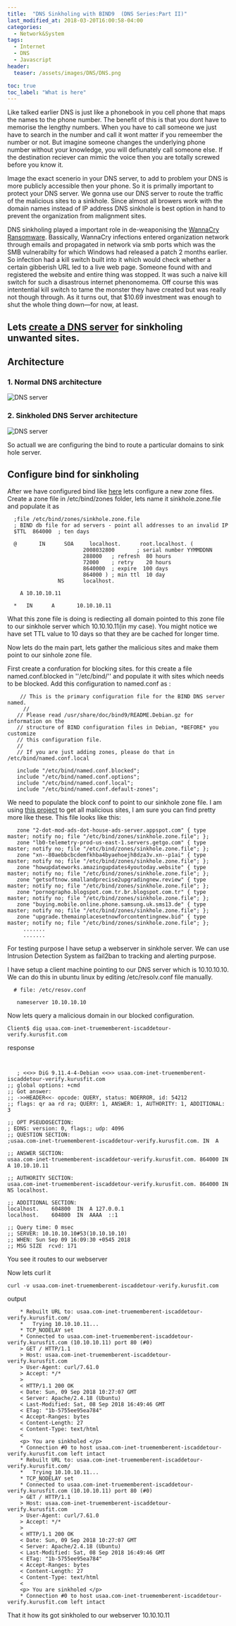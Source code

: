 ```yaml
---
title:  "DNS Sinkholing with BIND9  (DNS Series:Part II)"
last_modified_at: 2018-03-20T16:00:58-04:00
categories:
  - Network&System
tags:
  - Internet
  - DNS
  - Javascript
header:
  teaser: /assets/images/DNS/DNS.png

toc: true
toc_label: "What is here"
---
```



Like talked earlier DNS is just like a phonebook in you cell phone that maps the names to the phone number. The benefit of this is that you dont have to memorise the lengthy numbers. When you have to call someone we just have to search in the number and call it wont matter if you remeember the number or not. But imagine someone changes the underlying phone number without your knowledge, you will defiunately call someone else. If the destination reciever can mimic the voice then you are totally screwed before you know it.

Image the exact scenerio  in your DNS server, to add to problem your DNS is more publicly accessible then your phone. So it is primally important to protect your DNS server. We gonna use our DNS server to route the traffic of the malicious sites to a sinkhole. Since almost all browers work with the domain names instead of IP address DNS sinkhole is best option in hand to prevent the organization from malignment sites.  

DNS sinkholing played a important role in de-weaponising the [WannaCry Ransomware](https://en.wikipedia.org/wiki/WannaCry_ransomware_attack). Bassically, WannaCry infections entered organization network through emails and propagated in network via smb ports which was the SMB vulnerabilty for which Windows had released a patch 2 months earlier. So infection had a kill switch built into it which would check whether a certain gibberish URL led to a live web page. Someone found with and registered the website and entire thing was stopped. It was such a naive kill switch for such a disastrous internet phenonomema. Off course this was intentential kill switch to tame the monster they have created but was really not though through. As it turns out, that $10.69 investment was enough to shut the whole thing down—for now, at least. 

## Lets [create a DNS server](http://bikramdhoju.com.np/network&system/DNS-Series-2/) for sinkholing unwanted sites.

## Architecture

### 1. Normal DNS architecture
![DNS server ](/assets/images/DNS3/NormalDNS.png)

### 2. Sinkholed DNS Server architecture
![DNS server](/assets/images/DNS3/DNSSinkhole.png)



So actuall we are configuring the bind to route a particular domains to sink hole server.

## Configure bind for sinkholing

After we have configured bind like [here](http://bikramdhoju.com.np/network&system/DNS-Series-2/) lets configure a new zone files.
Create a zone file in /etc/bind/zones folder, lets name it sinkhole.zone.file and populate it as 
```
  ;file /etc/bind/zones/sinkhole.zone.file
  ; BIND db file for ad servers - point all addresses to an invalid IP
  $TTL  864000  ; ten days

  @       IN      SOA     localhost.      root.localhost. (
                        2008032800       ; serial number YYMMDDNN
                        288000   ; refresh  80 hours
                        72000    ; retry    20 hours
                        8640000  ; expire  100 days
                        864000 ) ; min ttl  10 day
                NS      localhost.

    A 10.10.10.11

  *   IN      A       10.10.10.11

```

What this zone file is doing is rediecting all domain pointed to this zone file to our sinkhole server which 10.10.10.11(in  my case). You might notice we have set TTL value to 10 days so that they are be cached for longer time.

Now lets do the main part, lets gather the malicious sites and make them point to our sinhole zone file.

First create  a confuration for blocking sites. for this create a file named.conf.blocked in ''/etc/bind/''  and populate it with sites which needs to be blocked. Add this configuration to named.conf as :

```
    // This is the primary configuration file for the BIND DNS server named.
     //
   // Please read /usr/share/doc/bind9/README.Debian.gz for information on the 
   // structure of BIND configuration files in Debian, *BEFORE* you customize 
   // this configuration file.
   //
   // If you are just adding zones, please do that in /etc/bind/named.conf.local

   include "/etc/bind/named.conf.blocked";
   include "/etc/bind/named.conf.options";
   include "/etc/bind/named.conf.local";
   include "/etc/bind/named.conf.default-zones";
```


 We need to populate the block conf to point to our sinkhole zone file. I am using [this project](https://github.com/oznu/dns-zone-blacklist) to get all malicious sites, I am sure you can find pretty more like these. This file looks like this:

```
   zone "2-dot-mod-ads-dot-house-ads-server.appspot.com" { type master; notify no; file "/etc/bind/zones/sinkhole.zone.file"; };
   zone "lb0-telemetry-prod-us-east-1.servers.getgo.com" { type master; notify no; file "/etc/bind/zones/sinkhole.zone.file"; };
   zone "xn--80aebbcbcdemfkhba4byaehoejh8dza3v.xn--p1ai" { type master; notify no; file "/etc/bind/zones/sinkhole.zone.file"; };
   zone "howupdateworks.amazingupdates4youtoday.website" { type master; notify no; file "/etc/bind/zones/sinkhole.zone.file"; };
   zone "getsoftnow.smallandprecise2upgradingnew.review" { type master; notify no; file "/etc/bind/zones/sinkhole.zone.file"; };
   zone "pornographo.blogspot.com.tr.br.blogspot.com.tr" { type master; notify no; file "/etc/bind/zones/sinkhole.zone.file"; };
   zone "buying.mobile.online.phone.samsung.uk.sms13.de" { type master; notify no; file "/etc/bind/zones/sinkhole.zone.file"; };
   zone "upgrade.themainplacesetnowforcontentingnew.bid" { type master; notify no; file "/etc/bind/zones/sinkhole.zone.file"; };
     .......
     .......
```

For testing purpose I have setup a webserver in sinkhole server. We can use Intrusion Detection System as fail2ban to tracking and alerting purpose.

I have setup a client machine pointing to our DNS server which is 10.10.10.10. We can do this in ubuntu linux by editing /etc/resolv.conf file manually.

```
  # file: /etc/resov.conf

   nameserver 10.10.10.10 

```

Now lets query a malicious domain in our blocked configuration.

```
Client$ dig usaa.com-inet-truememberent-iscaddetour-verify.kurusfit.com
```
response

```


   ; <<>> DiG 9.11.4-4-Debian <<>> usaa.com-inet-truememberent-iscaddetour-verify.kurusfit.com
;; global options: +cmd
;; Got answer:
;; ->>HEADER<<- opcode: QUERY, status: NOERROR, id: 54212
;; flags: qr aa rd ra; QUERY: 1, ANSWER: 1, AUTHORITY: 1, ADDITIONAL: 3

;; OPT PSEUDOSECTION:
; EDNS: version: 0, flags:; udp: 4096
;; QUESTION SECTION:
;usaa.com-inet-truememberent-iscaddetour-verify.kurusfit.com. IN  A

;; ANSWER SECTION:
usaa.com-inet-truememberent-iscaddetour-verify.kurusfit.com. 864000 IN A 10.10.10.11

;; AUTHORITY SECTION:
usaa.com-inet-truememberent-iscaddetour-verify.kurusfit.com. 864000 IN NS localhost.

;; ADDITIONAL SECTION:
localhost.    604800  IN  A 127.0.0.1
localhost.    604800  IN  AAAA  ::1

;; Query time: 0 msec
;; SERVER: 10.10.10.10#53(10.10.10.10)
;; WHEN: Sun Sep 09 16:09:30 +0545 2018
;; MSG SIZE  rcvd: 171

```

You see it routes to our webserver

Now lets curl it 

```
curl -v usaa.com-inet-truememberent-iscaddetour-verify.kurusfit.com

```

output 

```
    * Rebuilt URL to: usaa.com-inet-truememberent-iscaddetour-verify.kurusfit.com/
    *   Trying 10.10.10.11...
    * TCP_NODELAY set
    * Connected to usaa.com-inet-truememberent-iscaddetour-verify.kurusfit.com (10.10.10.11) port 80 (#0)
    > GET / HTTP/1.1
    > Host: usaa.com-inet-truememberent-iscaddetour-verify.kurusfit.com
    > User-Agent: curl/7.61.0
    > Accept: */*
    > 
    < HTTP/1.1 200 OK
    < Date: Sun, 09 Sep 2018 10:27:07 GMT
    < Server: Apache/2.4.18 (Ubuntu)
    < Last-Modified: Sat, 08 Sep 2018 16:49:46 GMT
    < ETag: "1b-5755ee95ea784"
    < Accept-Ranges: bytes
    < Content-Length: 27
    < Content-Type: text/html
    < 
    <p> You are sinkholed </p>
    * Connection #0 to host usaa.com-inet-truememberent-iscaddetour-verify.kurusfit.com left intact
    * Rebuilt URL to: usaa.com-inet-truememberent-iscaddetour-verify.kurusfit.com/
    *   Trying 10.10.10.11...
    * TCP_NODELAY set
    * Connected to usaa.com-inet-truememberent-iscaddetour-verify.kurusfit.com (10.10.10.11) port 80 (#0)
    > GET / HTTP/1.1
    > Host: usaa.com-inet-truememberent-iscaddetour-verify.kurusfit.com
    > User-Agent: curl/7.61.0
    > Accept: */*
    > 
    < HTTP/1.1 200 OK
    < Date: Sun, 09 Sep 2018 10:27:07 GMT
    < Server: Apache/2.4.18 (Ubuntu)
    < Last-Modified: Sat, 08 Sep 2018 16:49:46 GMT
    < ETag: "1b-5755ee95ea784"
    < Accept-Ranges: bytes
    < Content-Length: 27
    < Content-Type: text/html
    < 
    <p> You are sinkholed </p>
    * Connection #0 to host usaa.com-inet-truememberent-iscaddetour-verify.kurusfit.com left intact
```


That it how its got sinkholed to our webserver 10.10.10.11



